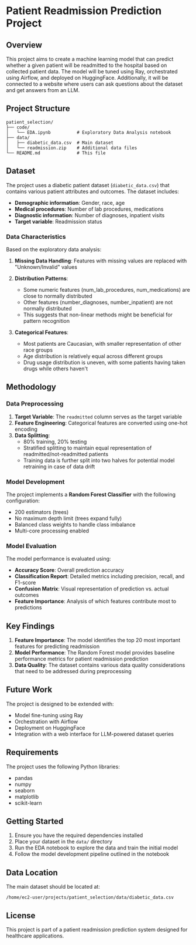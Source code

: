 # Patient Readmission Prediction Project

## Overview

This project aims to create a machine learning model that can predict whether a given patient will be readmitted to the hospital based on collected patient data. The model will be tuned using Ray, orchestrated using Airflow, and deployed on HuggingFace. Additionally, it will be connected to a website where users can ask questions about the dataset and get answers from an LLM.

## Project Structure

```
patient_selection/
├── code/
│   └── EDA.ipynb          # Exploratory Data Analysis notebook
├── data/
│   ├── diabetic_data.csv  # Main dataset
│   └── readmission.zip    # Additional data files
└── README.md              # This file
```

## Dataset

The project uses a diabetic patient dataset (`diabetic_data.csv`) that contains various patient attributes and outcomes. The dataset includes:

- **Demographic information**: Gender, race, age
- **Medical procedures**: Number of lab procedures, medications
- **Diagnostic information**: Number of diagnoses, inpatient visits
- **Target variable**: Readmission status

### Data Characteristics

Based on the exploratory data analysis:

1. **Missing Data Handling**: Features with missing values are replaced with "Unknown/Invalid" values
2. **Distribution Patterns**:
   - Some numeric features (num_lab_procedures, num_medications) are close to normally distributed
   - Other features (number_diagnoses, number_inpatient) are not normally distributed
   - This suggests that non-linear methods might be beneficial for pattern recognition

3. **Categorical Features**:
   - Most patients are Caucasian, with smaller representation of other race groups
   - Age distribution is relatively equal across different groups
   - Drug usage distribution is uneven, with some patients having taken drugs while others haven't

## Methodology

### Data Preprocessing

1. **Target Variable**: The `readmitted` column serves as the target variable
2. **Feature Engineering**: Categorical features are converted using one-hot encoding
3. **Data Splitting**: 
   - 80% training, 20% testing
   - Stratified splitting to maintain equal representation of readmitted/not-readmitted patients
   - Training data is further split into two halves for potential model retraining in case of data drift

### Model Development

The project implements a **Random Forest Classifier** with the following configuration:
- 200 estimators (trees)
- No maximum depth limit (trees expand fully)
- Balanced class weights to handle class imbalance
- Multi-core processing enabled

### Model Evaluation

The model performance is evaluated using:
- **Accuracy Score**: Overall prediction accuracy
- **Classification Report**: Detailed metrics including precision, recall, and F1-score
- **Confusion Matrix**: Visual representation of prediction vs. actual outcomes
- **Feature Importance**: Analysis of which features contribute most to predictions

## Key Findings

1. **Feature Importance**: The model identifies the top 20 most important features for predicting readmission
2. **Model Performance**: The Random Forest model provides baseline performance metrics for patient readmission prediction
3. **Data Quality**: The dataset contains various data quality considerations that need to be addressed during preprocessing

## Future Work

The project is designed to be extended with:
- Model fine-tuning using Ray
- Orchestration with Airflow
- Deployment on HuggingFace
- Integration with a web interface for LLM-powered dataset queries

## Requirements

The project uses the following Python libraries:
- pandas
- numpy
- seaborn
- matplotlib
- scikit-learn

## Getting Started

1. Ensure you have the required dependencies installed
2. Place your dataset in the `data/` directory
3. Run the EDA notebook to explore the data and train the initial model
4. Follow the model development pipeline outlined in the notebook

## Data Location

The main dataset should be located at:
```
/home/ec2-user/projects/patient_selection/data/diabetic_data.csv
```

## License

This project is part of a patient readmission prediction system designed for healthcare applications.
